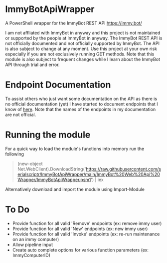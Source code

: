 # ImmyBotApiWrapper
A PowerShell wrapper for the ImmyBot REST API https://immy.bot/

I am not affliated with ImmyBot in anyway and this project is not maintained or supported by the people at ImmyBot in anyway. 
The ImmyBot REST API is not officially documented and not officially supported by ImmyBot. The API is also subject to change at any moment.
Use this project at your own risk especially if you are not exclusively running GET methods. Note that this module is also subject to frequent changes while
I learn about the ImmyBot API through trial and error.

# Endpoint Documentation
To assist others who just want some documentation on the API as there is no official documentation (yet) I have started to document endpoints that I know of [here](https://github.com/serialscriptr/ImmyBotApiWrapper/tree/main/Endpoint%20Documentation/GET). Note that the names of the endpoints in my documentation are not official.

# Running the module
For a quick way to load the module's functions into memory run the following
> (new-object Net.WebClient).DownloadString('https://raw.githubusercontent.com/serialscriptr/ImmyBotApiWrapper/main/ImmyBot%20Web%20Api%20Wrapper/ImmyBotApiWrapper.psm1') | iex

Alternatively download and import the module using Import-Module

# To Do
- Provide function for all valid 'Remove' endpoints (ex: remove immy user)
- Provide function for all valid 'New' endpoints (ex: new immy user)
- Provide function for all valid 'Invoke' endpoints (ex: re-run maintenance on an immy computer)
- Allow pipeline input
- Create auto complete options for various function parameters (ex: ImmyComputerID)
